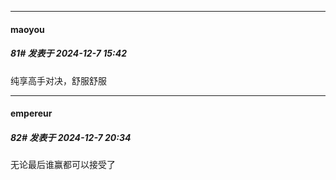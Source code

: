 ﻿
*****

####  maoyou  
##### 81#       发表于 2024-12-7 15:42

纯享高手对决，舒服舒服


*****

####  empereur  
##### 82#       发表于 2024-12-7 20:34

无论最后谁赢都可以接受了

